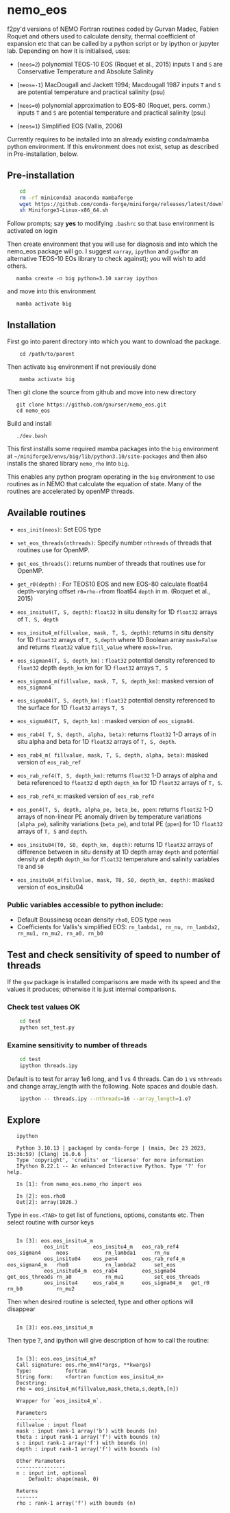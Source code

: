 <!-- .. These are examples of badges you might want to add to your README: -->
<!--    please update the URLs accordingly -->

<!--     .. image:: https://api.cirrus-ci.com/github/<USER>/nemo_eos.svg?branch=main -->
<!--         :alt: Built Status -->
<!--         :target: https://cirrus-ci.com/github/<USER>/nemo_eos -->
<!--     .. image:: https://readthedocs.org/projects/nemo_eos/badge/?version=latest -->
<!--         :alt: ReadTheDocs -->
<!--         :target: https://nemo_eos.readthedocs.io/en/stable/ -->
<!--     .. image:: https://img.shields.io/coveralls/github/<USER>/nemo_eos/main.svg -->
<!--         :alt: Coveralls -->
<!--         :target: https://coveralls.io/r/<USER>/nemo_eos -->
<!--     .. image:: https://img.shields.io/pypi/v/nemo_eos.svg -->
<!--         :alt: PyPI-Server -->
<!--         :target: https://pypi.org/project/nemo_eos/ -->
<!--     .. image:: https://img.shields.io/conda/vn/conda-forge/nemo_eos.svg -->
<!--         :alt: Conda-Forge -->
<!--         :target: https://anaconda.org/conda-forge/nemo_eos -->
<!--     .. image:: https://pepy.tech/badge/nemo_eos/month -->
<!--         :alt: Monthly Downloads -->
<!--         :target: https://pepy.tech/project/nemo_eos -->
<!--     .. image:: https://img.shields.io/twitter/url/http/shields.io.svg?style=social&label=Twitter -->
<!--         :alt: Twitter -->
<!--         :target: https://twitter.com/nemo_eos -->
<!--     .. image:: https://img.shields.io/badge/-PyScaffold-005CA0?logo=pyscaffold -->
<!--        :alt: Project generated with PyScaffold -->
<!--        :target: https://pyscaffold.org/ -->

# nemo_eos

f2py'd versions of NEMO Fortran routines coded by Gurvan Madec, Fabien Roquet and others used to calculate density,
thermal coefficient of expansion etc that can be called by a python
script or by ipython or jupyter lab. Depending on how it is
initialised, uses:

- (`neos=2`) polynomial TEOS-10 EOS (Roquet et al., 2015)
             inputs `T` and `S` are Conservative Temperature and Absolute Salinity

- (`neos=-1`) MacDougall and Jackett 1994; Macdougall 1987
             inputs `T` and `S` are potential temperature and practical salinity (psu)

- (`neos=0`)  polynomial approximation to EOS-80 (Roquet, pers. comm.)
             inputs `T` and `S` are potential temperature and practical salinity (psu)

- (`neos=1`)  Simplified EOS (Vallis, 2006)

 Currently requires to be installed into an already existing  conda/mamba python environment. If this environment does not exist, setup as described in  Pre-installation, below.


## Pre-installation

```bash
	cd
	rm -rf miniconda3 anaconda mambaforge
	wget https://github.com/conda-forge/miniforge/releases/latest/download/Miniforge3-Linux-x86_64.sh
	sh Miniforge3-Linux-x86_64.sh

```

Follow prompts; say **yes** to modifying `.bashrc` so that `base` environment is activated on login

Then create environment that you will use for diagnosis and into which
the nemo_eos package will go. I suggest `xarray`,  `ipython` and
`gsw`(for an alternative TEOS-10 EOs library to check against); you will wish to add others.

```
   mamba create -n big python=3.10 xarray ipython
```

and move into this environment

```
   mamba activate big
```


## Installation

First go into parent directory into which you want to download the package.

```
    cd /path/to/parent
```

Then activate `big` environment if not previously done

```
    mamba activate big
```

Then git clone the source from github and move into new directory

```
   git clone https://github.com/gnurser/nemo_eos.git
   cd nemo_eos
```

Build and install

```
   ./dev.bash
```

This first installs some required mamba packages into the `big`
environment at `~/miniforge3/envs/big/lib/python3.10/site-packages`
and then also installs the shared library `nemo_rho` into `big`.

This enables any python program operating in the `big` environment to
use routines as in NEMO that calculate the equation of state. Many of
the routines are accelerated by openMP threads.

## Available routines

- `eos_init(neos)`: Set EOS type

- `set_eos_threads(nthreads)`: Specify number `nthreads` of threads that routines use for OpenMP.

- `get_eos_threads()`: returns number of threads that routines use for OpenMP.

- `get_r0(depth)` :  For TEOS10 EOS and new EOS-80 calculate float64 depth-varying offset `r0=rho-r`from float64 `depth` in m. (Roquet et al., 2015)

- `eos_insitu4(T, S, depth)`: `float32` in situ density for 1D `float32` arrays of `T, S, depth`

- `eos_insitu4_m(fillvalue, mask, T, S, depth)`:
      returns in situ density for 1D `float32` arrays of `T, S,depth` where 1D Boolean array `mask=False`
        and returns `float32` value `fill_value` where `mask=True`.

- `eos_sigman4(T, S, depth_km)` : `float32` potential density referenced to `float32` depth `depth_km` km
                    for 1D `float32` arrays `T, S`
- `eos_sigman4_m(fillvalue, mask, T, S, depth_km)`: masked version of `eos_sigman4`

- `eos_sigma04(T, S, depth_km)` : `float32` potential density referenced to the surface
                    for 1D `float32` arrays `T, S`
- `eos_sigma04(T, S, depth_km)` : masked version of `eos_sigma04`.

- `eos_rab4( T, S, depth, alpha, beta)`: returns `float32` 1-D arrays of in situ alpha and beta for 1D `float32` arrays of `T, S, depth`.
- `eos_rab4_m( fillvalue, mask, T, S, depth, alpha, beta)`: masked version of `eos_rab_ref`

- `eos_rab_ref4(T, S, depth_km)`: returns `float32` 1-D arrays of
alpha and beta referenced to `float32` d
epth `depth_km` for 1D `float32` arrays of `T, S`.

- `eos_rab_ref4_m`: masked version of `eos_rab_ref4`

- `eos_pen4(T, S, depth, alpha_pe, beta_be, ppen`: returns `float32` 1-D arrays of non-linear PE anomaly driven by temperature variations (`alpha_pe`), salinity variations (`beta_pe`), and total PE (`ppen`) for 1D `float32` arrays of `T, S` and `depth`.

- `eos_insitu04(T0, S0, depth_km, depth)`:
      returns 1D `float32` arrays of difference between in situ density at 1D depth array `depth` and potential density at depth `depth_km` for `float32` temperature and salinity variables `T0` and `S0`

- `eos_insitu04_m(fillvalue, mask, T0, S0, depth_km, depth)`: masked version of eos_insitu04



### Public variables accessible to python include:

-  Default Boussinesq ocean density `rho0`, EOS type `neos`
-  Coefficients for Vallis's simplified EOS:
	 `rn_lambda1, rn_nu, rn_lambda2, rn_mu1, rn_mu2, rn_a0, rn_b0`

## Test and check sensitivity of speed to number of threads
If the `gsw` package is installed comparisons are made with its speed
and the values it produces; otherwise it is just internal comparisons.
### Check test values OK
```bash
	cd test
	python set_test.py
```
### Examine sensitivity to number of threads
```bash
	cd test
	ipython threads.ipy
```
Default is to test for array 1e6 long, and 1 vs 4 threads. Can do `1` vs
	`nthreads` and change array_length with the following. Note spaces
	and double dash.
	
```bash
	ipython -- threads.ipy --nthreads=16 --array_length=1.e7
```

## Explore

```
   ipython

   Python 3.10.13 | packaged by conda-forge | (main, Dec 23 2023, 15:36:59) [Clang| 16.0.6 ]
   Type 'copyright', 'credits' or 'license' for more information
   IPython 8.22.1 -- An enhanced Interactive Python. Type '?' for help.

   In [1]: from nemo_eos.nemo_rho import eos

   In [2]: eos.rho0
   Out[2]: array(1026.)

```

Type in `eos.<TAB>` to get list of functions, options, constants etc. Then select routine with cursor keys

```

   In [3]: eos.eos_insitu4_m
            eos_init        eos_insitu4_m   eos_rab_ref4    eos_sigman4     neos            rn_lambda1      rn_nu
            eos_insitu04    eos_pen4        eos_rab_ref4_m  eos_sigman4_m   rho0            rn_lambda2      set_eos
            eos_insitu04_m  eos_rab4        eos_sigma04     get_eos_threads rn_a0           rn_mu1          set_eos_threads
            eos_insitu4     eos_rab4_m      eos_sigma04_m   get_r0          rn_b0           rn_mu2
```
Then when desired routine is selected, type <RET> and other options will disappear
```

   In [3]: eos.eos_insitu4_m

```
Then type ?<RET>, and ipython will give description of how to call the routine:

```

   In [3]: eos.eos_insitu4_m?
   Call signature: eos.rho_mn4(*args, **kwargs)
   Type:           fortran
   String form:    <fortran function eos_insitu4_m>
   Docstring:
   rho = eos_insitu4_m(fillvalue,mask,theta,s,depth,[n])

   Wrapper for `eos_insitu4_m`.

   Parameters
   ----------
   fillvalue : input float
   mask : input rank-1 array('b') with bounds (n)
   theta : input rank-1 array('f') with bounds (n)
   s : input rank-1 array('f') with bounds (n)
   depth : input rank-1 array('f') with bounds (n)

   Other Parameters
   ----------------
   n : input int, optional
       Default: shape(mask, 0)

   Returns
   -------
   rho : rank-1 array('f') with bounds (n)

```

<!-- Check `eos.eos_insitu4_m`, routine for calculating in-situ density. Check value is `rho = 1060.93298 kg/m**3` for `p=10000 dbar`, `theta = 40 deg celcius`, `S=40 psu` -->

<!-- ``` -->

<!--    In [4]: eos.eos_insitu4_m(1.e10, False, 40.0, 40.0, 1.e4) -->
<!--    Out[4]: array([60.93299], dtype=float32) -->
<!-- ``` -->
<!-- Check speed of `eos.eos_insitu4_m` for typical number of points for 1 and 4 OpenMP threads -->

<!-- ``` -->

<!--    In [4]: import numpy as np -->
<!--    In [6]: def setup(num): -->
<!--        ...:     T = 300*np.random.random_sample(num) -->
<!--        ...:     S = 33. + 7*np.random.random_sample(num) -->
<!--        ...:     depth = 4000*np.random.random_sample(num) -->
<!--        ...:     bottom = 4000*np.random.random_sample(num) -->
<!--        ...:     mask = depth>bottom -->
<!--        ...:     T4, S4, depth4 = [x.astype(np.float32) for x in [T,S,depth]] -->
<!--        ...:     fillvalue = np.float32(1.e10) -->
<!--        ...:     return fillvalue,mask,T4,S4,depth4 -->
<!--        ...: -->

<!--    In [6]: fillvalue,mask,T4,S4,depth4 = setup(100000) -->

<!--    In [7]: eos.set_eos_threads(1) -->

<!--    In [8]: timeit rho = eos.eos_insitu4_m(fillvalue,mask,T4,S4,depth4) -->
<!--    1.05 ms ± 5.82 µs per loop (mean ± std. dev. of 7 runs, 1,000 loops each) -->

<!--    In [9]: eos.set_eos_threads(4) -->

<!--    In [10]: timeit rho = eos.eos_insitu4_m(fillvalue,mask,T4,S4,depth4) -->
<!--    320 µs ± 28.6 µs per loop (mean ± std. dev. of 7 runs, 1,000 loops each)    -->
<!-- ``` -->
